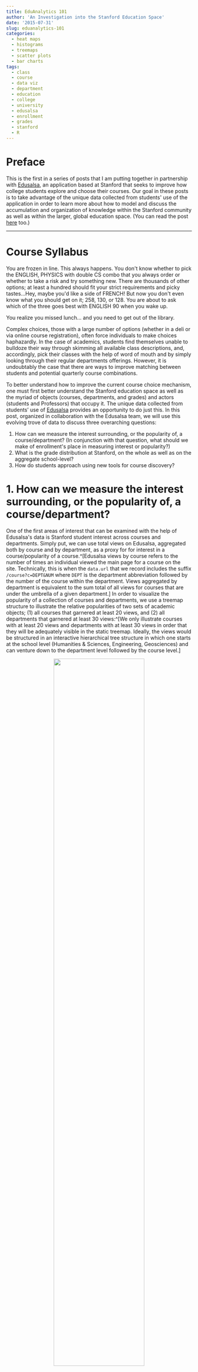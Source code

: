 ```yaml
---
title: EduAnalytics 101
author: 'An Investigation into the Stanford Education Space'
date: '2015-07-31'
slug: eduanalytics-101
categories:
  - heat maps
  - histograms
  - treemaps
  - scatter plots
  - bar charts
tags:
  - class
  - course
  - data viz
  - department
  - education
  - college
  - university
  - edusalsa
  - enrollment
  - grades
  - stanford
  - R
---
```


# Preface

This is the first in a series of posts that I am putting together in partnership with [Edusalsa](https://edusalsa.com/), an application based at Stanford that seeks to improve how college students explore and choose their courses. Our goal in these posts is to take advantage of the unique data collected from students' use of the application in order to learn more about how to model and discuss the accumulation and organization of knowledge within the Stanford community as well as within the larger, global education space. (You can read the post [here](https://edusalsa.com/blog/Eduanalytics%20101) too.)

---

# Course Syllabus

You are frozen in line. This always happens. You don't know whether to pick the ENGLISH, PHYSICS with double CS combo that you always order or whether to take a risk and try something new. There are thousands of other options; at least a hundred should fit your strict requirements and picky tastes...Hey, maybe you'd like a side of FRENCH! But now you don't even know what you should get on it; 258, 130, or 128. You are about to ask which of the three goes best with ENGLISH 90 when you wake up.

You realize you missed lunch... and you need to get out of the library.

Complex choices, those with a large number of options (whether in a deli or via online course registration), often force individuals to make choices haphazardly. In the case of academics, students find themselves unable to bulldoze their way through skimming all available class descriptions, and, accordingly, pick their classes with the help of word of mouth and by simply looking through their regular departments offerings. However, it is undoubtably the case that there are ways to improve matching between students and potential quarterly course combinations.

To better understand how to improve the current course choice mechanism, one must first better understand the Stanford education space as well as the myriad of objects (courses, departments, and grades) and actors (students and Professors) that occupy it. The unique data collected from students’ use of [Edusalsa](https://edusalsa.com/) provides an opportunity to do just this. In this post, organized in collaboration with the Edusalsa team, we will use this evolving trove of data to discuss three overarching questions:

1. How can we measure the interest surrounding, or the popularity of, a course/department? (In conjunction with that question, what should we make of enrollment's place in measuring interest or popularity?)
2. What is the grade distribution at Stanford, on the whole as well as on the aggregate school-level?
3. How do students approach using new tools for course discovery?


# 1. How can we measure the interest surrounding, or the popularity of, a course/department?

One of the first areas of interest that can be examined with the help of Edusalsa's data is Stanford student interest across courses and departments. Simply put, we can use total views on Edusalsa, aggregated both by course and by department, as a proxy for for interest in a course/popularity of a course.^[Edusalsa views by course refers to the number of times an individual viewed the main page for a course on the site. Technically, this is when the `data.url` that we record includes the suffix `/course?c=DEPT&NUM` where `DEPT` is the department abbreviation followed by the number of the course within the department. Views aggregated by department is equivalent to the sum total of all views for courses that are under the umbrella of a given department.] In order to visualize the popularity of a collection of courses and departments, we use a treemap structure to illustrate the relative popularities of two sets of academic objects; (1) all courses that garnered at least 20 views, and (2) all departments that garnered at least 30 views:^[We only illustrate courses with at least 20 views and departments with at least 30 views in order that they will be adequately visible in the static treemap. Ideally, the views would be structured in an interactive hierarchical tree structure in which one starts at the school level (Humanities & Sciences, Engineering, Geosciences) and can venture down to the department level followed by the course level.]

<center>
<img src="/post/eduanalytics-101_files/course_tree.png" alt="" width="70%" height="70%"/>
<img src="/post/eduanalytics-101_files/dept_tree.png" alt="" width="80%" height="80%"/>
</center>

The size of the rectangles within the treemap corresponds to the number of endpoints while the darkness of the color corresponds to the estimated enrollment by quarter for classes and entire departments. We notice that, at the course-level, the distribution of colors throughout the rectangles seems disorganized over the size dimension. In other words, there does not seem to be a strong relationship between enrollment and views at the course level. On the other hand, from a cursory look at the second graph, the department treemap seems to illustrate that courses with larger aggregate enrollments (that is, the sum of all enrollments for all classes in a given department) have more views.

# What should we make of enrollment's place in measuring interest or popularity?

While these particular treemaps are useful for visually comparing the number of views across courses and departments, they do not clarify what, if any, is the nature of the relationship between enrollment and views for these two subsets of all courses and departments. Due to the treemaps' analytic shortcomings, we address the legitimacy of our previous intuitions about the relationship by simply regressing views on enrollment at both the course- and department-level. See below for the relevant plot at the course-level:

<center>
<img src="/post/eduanalytics-101_files/course_scatter2.png" alt="" width="80%" height="80%"/>
</center>

The coefficient on enrollment in the simple linear regression model, represented by the blue line in the above plot, while positive, is not statistically significant. We can also see this is the case when considering the width of the light green area above (the 99% confidence interval) and the more narrow gray area (the 95% confidence interval), as both areas comfortably include an alternative version of the blue regression line for which the slope is 0. The enrollment variable's lack of explanatory power is further bolstered by the fact that, in this simple regression model framework, enrollment variation only accounts for 1.3% of the variation in views.

We now turn to the department-level, which seemed more promising from our original glance at the association between colors and sizes in the relevant treemap:

<center>
<img src="/post/eduanalytics-101_files/dept_scatter2.png" alt="" width="80%" height="80%"/>
</center>

In this case, the coefficient on enrollment in this model is statistically significant at the 0.1% level and communicates that, on average, a 1,000 person increase in enrollment for a department is associated with an increase of 65 views on Edusalsa. The strength of the association between enrollment and views is further evidenced by the 95% and 99% confidence intervals. In fact, the explanatory power of the enrollment variable in this context is strong to the point that the model accounts for 53.9% of variation in Edusalsa views.^[Though it might seem as though Computer Science is an outlier in this dataset whose omission could fundamentally alter the power of the simple regression model, it turns out even after omitting CS the coefficient on enrollment remains significant at the 0.1% level while the `$R^2$` remains high as well at approximately 0.446.]

# Theory derived from the comparison of course-level and department-level relationships

The difference between the strength of enrollment's relationship with views at the course and at the department level is clear and notable. I believe that this difference is attributable to the vast heterogeneity in interest across courses, meaning there is extreme variance in terms of how much interest a course garners within a given department. Meanwhile, the difference in interest levels that is so evident across courses disappears at the department-level, once all courses are aggregated. This observation potentially **serves as evidence of a current course search model in which students rigidly search within specific departments based on their requirements and fields of study, but then break up their exploration more fluidly at the course-level** based on what they've heard is good or which classes look the most interesting etc. While the students know what to expect from departments, courses can stand out via catchy names or unique concepts in the description.

# More possible metrics, and way more colors...

There are a few other metrics beyond views and enrollment that we might be interested in when trying to assess or proxy for interest surrounding a course or department. In order to compare some of these alternative metrics across various departments we present the below heat map, which serves to relatively compare a set of six metrics across the top 15 departments by enrollment size:

<center>
<img src="/post/eduanalytics-101_files/heat3.png" alt="" width="80%" height="80%"/>
</center>

While we have discussed enrollment before, I also include number of courses in the second column as an alternative measurement of the size of the department. Rather than defining size by number of people who take classes in the department, this defines size by the number of courses the department offers. The darker greens of CEE, Education, and Law illustrate that these are the departments parenting the most courses.

Another new metric in the above is the fifth column, a metric for number of viewers, which refers the number of unique individuals who visited a course page within a department. The inclusion of this measurement allows us to avoid certain individuals exerting improperly large influence over our measures. For example, one person who visits Economics course pages thousands of times won't be able to skew this metric though she could skew the views metric significantly. Note that the columns for number of views and number of viewers are very similar, which indicates that, beyond some individuals in EE, departments had individuals viewing courses at similar frequencies.

The last new concept we introduce in the heat map is the notion of normalizing by enrollment, seen in columns four and six, so as to define metrics that take into account the size of the Stanford population that is already involved with these departments. Normalizing views and viewers in this way makes a large impact. Most notably, CS is no longer the dominant department, and instead shares the stage with other departments like Psychology, MS&E, MEE, etc. This normalized measure could be interpreted to proxy for the interest outside of the core members of the department (eg-majors and planned majors), in which case Psychology is certainly looking interesting to those on the outside looking in.

# 2. What is the grade distribution at Stanford, on the whole as well as on the aggregate school-level? 

The second topic that we cover in this post pertains to that pesky letter attached to a course--that is, grades. Our obtained data included grade distributions by course.^[The grade distribution data is self-reported by Stanford students over multiple quarters.] We use this data to build the frequency distribution for all grades received at Stanford. The following histogram illustrates that the most commonly received grade during the quarter was an A while the median grade was an A- (red line) and the mean grade was a 3.57 (blue line):

<center>
<img src="/post/eduanalytics-101_files/stanford_dist.png" alt="" width="60%" height="60%"/>
</center>

While this visual is interesting in and of itself since it presents all Stanford course offerings solely by grade outcomes, it would also be meaningful to compare different subsets of the Stanford education space. In particular, we choose to use a similar technique to compare grading distributions across the three schools at Stanford--the School of Humanities & Sciences, the School of Engineering, and the School of Earth, Energy and Environmental Sciences--in order to see whether there is any notable difference across the groups:

<center>
<img src="/post/eduanalytics-101_files/school_dist.png" alt="" width="80%" height="80%"/>
</center>

The histograms for the three schools present incredibly similar distributions--to the extent that at first I thought I mistakenly plotted the same school's distribution three times. All three have medians of A- and the means are span a narrow range of 0.08; the means are 3.52, 3.60, and 3.58 for the Humanities & Sciences, Engineering, and Earth Sciences schools, respectively.^[While the distributions are very similar aggregated over the school level, I doubt they would be as similar at the smaller, more idiosyncratic department-level. This could be interesting to consider across similar departments, such as ME, EE, CEE, etc. It could also be interesting to try and code all classes at Stanford as "techie" or "fuzzy" a la the quintessential Stanford student split and see whether those two grade frequency distributions are also nearly identical.]

# 3. How do students approach using new tools for course discovery?

Since we have discussed views and other metrics both across classes and departments, it is worth mentioning what the Edusalsa metrics look like over individual users. Specifically, we are curious how many times unique users view courses through Edusalsa. In examining this, we are inherently examining the level of "stickiness" of the site and the aggregated view of how users interact with new course tools. In this case, the stickiness level is low, as illustrated below by both (i) a quickly plunging number of unique individuals as the number of course views grows, and (ii) a linear decline of number of unique individuals as the number of course views grows when using a log-log plot.^[We found that ID codes we use to identify individuals can change over people in the long-run. We believe this happens rarely in our dataset, however, it is worth noting nonetheless. Due to this caveat, some calculations could be over- or underestimates of the their true values. For instance, the low stickiness for Edusalsa views could be overestimated as some of the users who are coded as distinct people are the same. Under the same logic, in the heat table, the number of viewers could be an overestimate.]

<img src="/post/eduanalytics-101_files/stick1.png" alt="" width="60%" height="60%"/>

The negative linear relationship between the log transformed variables in the second panel (evidenced by the good fit of the above blue line) is indicative of the negative exponential form of the relationship between number of course views and number of unique individuals.^[The straight line fit in a log-log plot indicates a monomial relationship form. A monomial is a polynomial with one term--i.e. `$y=ax^n$` -- appear as straight lines in log-log plots such that `$n$` and `$a$` correspond to the slope and intercept, respectively.]  This simply indicates that, as is the case with most new applications, so-called stickiness is low. It will be interesting to see whether this changes given the new addition of the ability to create an account.

# School's out (for summer)

Our key insights in this post lie in the depths of the first section, which discussed

> evidence of a current course search model in which students rigidly search within specific departments based on their requirements and fields of study, but then break up their exploration more fluidly at the course-level

With evolving data collection, we will continue to use Edusalsa data in order to learn more about the current course search model as well as the specific Stanford education space. Future steps in this line of work will include analyzing the dynamics between departments and the courses that populate them using network analysis techniques. (There is a slew of possible options on this topic: mapping out connections between departments based on overlap in the text of course descriptions, number of cross-listings, etc.)

There is ample room for tools in the education space to help students search across conventional departments, rather than strictly within them, and understanding the channels that individuals most naturally categorize or conceptualize courses constitutes a large chunk of the work ahead.

---

# Data/Code

All datasets and R scripts necessary to recreate these visuals are available at my ["edusalsa" Github repo](https://github.com/apalbright/edusalsa)!

# Update: Code fix [April 2016]

Thanks to [Stuart Rojstaczer](http://stuartr.com/) for finding an error in my grade distribution histograms. Just fixed them and uploaded the [fixed R script](https://github.com/apalbright/edusalsa/blob/master/grades_new.R) as well. Such is the beauty of internet feedback!